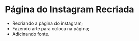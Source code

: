 # Página do Instagram Recriada

- Recriando a página do instagram;
- Fazendo arte para coloca na página;
- Adicinando fonte.

